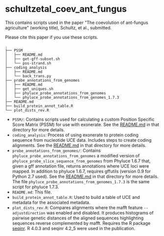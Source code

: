 # schultzetal_coev_ant_fungus

This contains scripts used in the paper "The coevolution of ant-fungus agriculture" (working title), Schultz, et al., submitted.

Please cite this paper if you use these scripts.

```text
.
├── PSSM
│   ├── README.md
│   ├── get-gff-subset.sh
│   └── pos-strand.sh
├── coding_analysis
│   ├── README.md
│   └── back_trans.py
├── probe_annotations_from_genomes
│   ├── README.md
│   ├── get_uniques.sh
│   ├── phyluce_probe_annotations_from_genomes
│   └── phyluce_probe_annotations_from_genomes_1.7.3
├── README.md
├── build_protein_annot_table.R
└── plot_dists_rev.R
```

- `PSSM/`: Contains scripts used for calculating a custom Position Specific Score Matrix (PSSM) for use with exonerate. See the [README.md](PSSM/README.md) in that directory for more details.
- `coding_analysis`: Process of using exonerate to protein coding sequence from nucleotide UCE data. Includes steps to create coding alignments. See the [README.md](coding_analysis/README.md) in that directory for more details.
- `probe_annotations_from_genomes/`: Contains `phyluce_probe_annotations_from_genomes` a modified version of `phyluce_probe_slice_sequence_from_genomes` from Phyluce 1.6.7 that, given a gff annotation file, returns annotations where UCE loci were mapped. In addition to phyluce 1.6.7, requires gffutils (version 0.9 for Python 2.7 used). See the [README.md](probe_annotations_from_genomes/README.md) in that directory for more details. The file `phyluce_probe_annotations_from_genomes_1.7.3` is the same script for phyluce 1.7.3.
- `README.md`: This file.
- `build_protein_annot_table.R`: Used to build a table of UCE and metadata for the associated metadata.
- `plot_dists_rev.R`: Compares alignments where the mafft feature `--adjustdirection` was enabled and disabled. It produces histograms of pairwise genetic distances of the aligned sequences highlighting sequences reverse complemented by mafft. Requires the R package [seqinr](https://seqinr.r-forge.r-project.org). R 4.0.3 and seqinr 4.2_5 were used in the publication.
